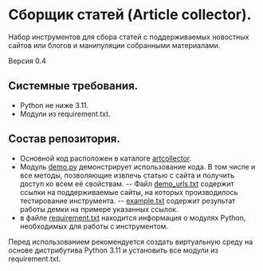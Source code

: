 # Сборщик статей (Article collector).

Набор инструментов для сбора статей с поддерживаемых новостных сайтов или блогов и манипуляции собранными материалами.

Версия 0.4

## Системные требования.

* Python не ниже 3.11.
* Модули из requirement.txt.

## Состав репозитория.
- Основной код расположен в каталоге [artcollector](artcollector/).
- Модуль [demo.py](demo.py) демонстрирует использование кода. В том числе и все методы, позволяющие извлечь статью с сайта и получить доступ ко всем её свойствам.
-- Файл [demo_urls.txt](demo_urls.txt) содержит ссылки на поддерживаемые сайты, на которых производилось тестирование инструмента.
-- [example.txt](example.txt) содержит результат работы демки на примере указанных ссылок.
- в файле [requirement.txt](requirement.txt) находится информация о модулях Python, необходимых для работы с инструментом.

Перед использованием рекомендуется создать виртуальную среду на основе дистрибутива Python 3.11 и установить все модули из requirement.txt.
